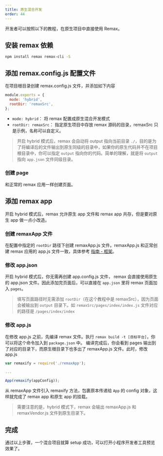 ```yaml
---
title: 原生混合开发
order: 44
---
```


开发者可以按照以下的教程，在原生项目中直接使用 Remax。

## 安装 remax 依赖

```bash
npm install remax remax-cli -S
```

## 添加 remax.config.js 配置文件

在项目根目录创建 remax.config.js 文件，并添加如下内容

```js
module.exports = {
  mode: 'hybrid',
  rootDir: 'remaxSrc',
};
```

- `mode: hybrid`： 将 remax 配置成原生混合开发模式
- `rootDir: remaxSrc`： 指定原生项目中存放 remax 源码的目录，remaxSrc 只是示例，名称可以自定义。

> 开启 hybrid 模式后，remax 会自动将 output 指向当前目录 `./`，目的是为了将编译后的文件输出到原生同级的目录中，如果你的原生代码并不在项目根目录中，你可以指定 `output` 指向你的代码。简单的理解，就是将 `output` 指向 `app.json` 文件同级目录。

### 创建 page

和正常的 remax 应用一样创建页面。

## 添加 remax app

开启 hybrid 模式后，remax 允许原生 app 文件和 remax app 共存，但是要对原生 app 做一点小改造。

### 创建 remaxApp 文件

在配置中指定的 `rootDir` 路径下创建 remaxApp.js 文件。remaxApp.js 和正常创建 remax 应用的 app.js 文件一致，具体参考 [指南 - 框架](/guide/framework)。

### 修改 app.json

开启 hybrid 模式后，你无需再创建 app.config.js 文件， remax 会直接使用原生的 app.json 文件。因此添加完页面后，可以直接在 `app.json` 里将 remax 页面加入 `pages`。

> 填写页面路径时无需添加 `rootDir`（在这个教程中是 remaxSrc），因为页面会被输出到 `output` 目录下。如 `remaxSrc/pages/index/index.js` 文件对应的路径是 `/pages/index/index`

### 修改 app.js

在修改 app.js 之前，先编译 remax 文件。执行 `remax build -t [目标平台]`，你可以将这个命令加入到 `package.json` 中。
编译完成后，你会看到 pages 输出到了对应的目录下，而原生根目录下也多出了 remaxApp.js 文件。此时，修改 app.js

```js
var remaxify = require('./remaxApp');

...

App(remaxify(appConfig));
```

从 remaxApp 文件引入 remaxify 方法，包裹原本传递给 `App` 的 config 对象，这样就完成了 remax app 和原生 app 的挂载。

> 需要注意的是，hybrid 模式下，remax 会输出 remaxApp.js 和 remaxVendor.js 文件到原生目录下。

## 完成

通过以上步骤，一个混合项目就算 setup 成功，可以打开小程序开发者工具预览效果了。
